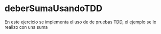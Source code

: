 # deberSumaUsandoTDD
En este ejercicio se implementa el uso de de pruebas TDD, el ejemplo se lo realizo con una suma

